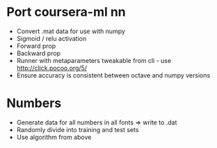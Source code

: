 # Port coursera-ml nn
- Convert .mat data for use with numpy
- Sigmoid / relu activation
- Forward prop
- Backward prop
- Runner with metaparameters tweakable from cli - use http://click.pocoo.org/5/
- Ensure accuracy is consistent between octave and numpy versions

# Numbers
- Generate data for all numbers in all fonts => write to .dat
- Randomly divide into training and test sets
- Use algorithm from above
